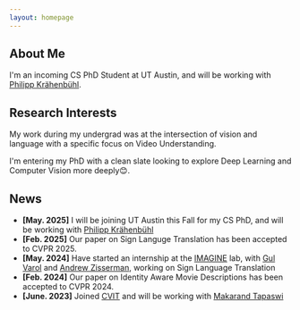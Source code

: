 ```yaml
---
layout: homepage
---
```


## About Me

I'm an incoming CS PhD Student at UT Austin, and will be working with <a href="https://www.philkr.net">Philipp Krähenbühl</a>.

## Research Interests

My work during my undergrad was at the intersection of vision and language with a specific focus on Video Understanding.

I'm entering my PhD with a clean slate looking to explore Deep Learning and Computer Vision more deeply😊.

## News

- **[May. 2025]** I will be joining UT Austin this Fall for my CS PhD, and will be working with <a href="https://www.philkr.net">Philipp Krähenbühl</a>
- **[Feb. 2025]** Our paper on Sign Languge Translation has been accepted to CVPR 2025.
- **[May. 2024]** Have started an internship at the <a href="https://imagine-lab.enpc.fr">IMAGINE</a> lab, with <a href="https://imagine.enpc.fr/~varolg/">Gul Varol</a> and <a href="https://scholar.google.com/citations?user=UZ5wscMAAAAJ&hl=en">Andrew Zisserman</a>, working on Sign Language Translation
- **[Feb. 2024]** Our paper on Identity Aware Movie Descriptions has been accepted to CVPR 2024.
- **[June. 2023]** Joined <a href="https://cvit.iiit.ac.in">CVIT</a> and will be working with <a href="https://makarandtapaswi.github.io">Makarand Tapaswi</a>
